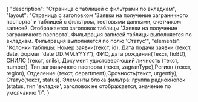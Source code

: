 {
"description": "Страница с таблицей с фильтрами по вкладкам",
"layout": "Страница с заголовком 'Заявки на получение заграничного паспорта' и таблицей с фильтром, тестовыми данными, счетчиком записей. 
Отображается заголовок таблицы 'Заявки на получение заграничного паспорта'. Фильтрация записей таблицы выполняется по вкладкам. Фильтрация выполняется по полю 'Статус'",
"elements": "Колонки таблицы: Номер заявки(текст, id), Дата подачи заявки (текст, date, формат 'date DD.MM.YYYY'), ФИО, дата рождения(Текст, fioBD), СНИЛС (текст, snils),
Документ удостоверяющий личность (текст, number), Тип заграничного паспорта (текст, zagranType),Регион (текст, region), Отделение (текст, department),Срочность(текст, urgently), Статус(текст, status).
Элементы блока фильтра: группа радиокнопок (status, тип 'вкладки', заголовок не отображается, значение по умолчанию 1)".
}